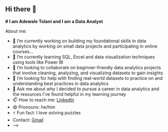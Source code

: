 ## Hi there 👋

**# I am Adewale Tolani and I am a Data Analyst** 

About me:

- 🔭 I’m currently working on building my foundational skills in data analytics by working on small data projects and participating in online courses...
- 🌱 I’m currently learning SQL, Excel and data visualization techniques using tools like Power BI
- 👯 I’m looking to collaborate on beginner-friendly data analytics projects that involve cleaning, analyzing, and visualizing datasets to gain insights
- 🤔 I’m looking for help with finding real-world datasets to practice on and understanding best practices in data analytics
- 💬 Ask me about why I decided to pursue a career in data analytics and the resources I've found helpful in my learning journey
- 📫 How to reach me: [LinkedIn](https://www.linkedin.com/in/adewale-tolani-013bb723)
- 😄 Pronouns: he/him
- ⚡ Fun fact: I love solving puzzles
- Contact: [Gmail]()
- -->
